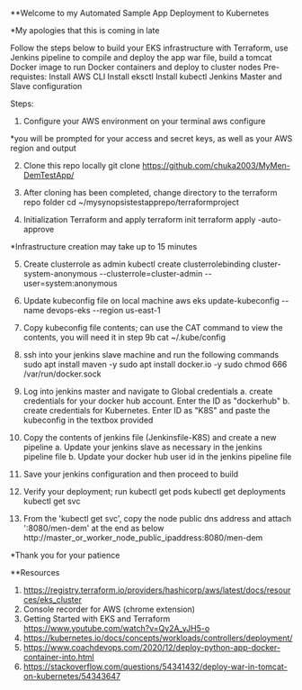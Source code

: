 **Welcome to my Automated Sample App Deployment to Kubernetes

*My apologies that this is coming in late

Follow the steps below to build your EKS infrastructure with Terraform, use Jenkins pipeline to compile and deploy the app war file, build a tomcat Docker image to run Docker containers and deploy to cluster nodes
Pre-requistes:
Install AWS CLI
Install eksctl
Install kubectl
Jenkins Master and Slave configuration

Steps:

1. Configure your AWS environment on your terminal
aws configure

*you will be prompted for your access and secret keys, as well as your AWS region and output

2. Clone this repo locally
git clone https://github.com/chuka2003/MyMen-DemTestApp/

3. After cloning has been completed, change directory to the terraform repo folder
cd ~/mysynopsistestapprepo/terraformproject

4. Initialization Terraform and apply
terraform init
terraform apply -auto-approve

*Infrastructure creation may take up to 15 minutes

5. Create clusterrole as admin
kubectl create clusterrolebinding cluster-system-anonymous --clusterrole=cluster-admin --user=system:anonymous

6. Update kubeconfig file on local machine
aws eks update-kubeconfig --name devops-eks --region us-east-1

7. Copy kubeconfig file contents; can use the CAT command to view the contents, you will need it in step 9b
cat ~/.kube/config

8. ssh into your jenkins slave machine and run the following commands
sudo apt install maven -y
sudo apt install docker.io -y
sudo chmod 666 /var/run/docker.sock

9. Log into jenkins master and navigate to Global credentials
a. create credentials for your docker hub account. Enter the ID as "dockerhub"
b. create credentials for Kubernetes. Enter ID as "K8S" and paste the kubeconfig in the textbox provided

10. Copy the contents of jenkins file (Jenkinsfile-K8S) and create a new pipeline
a. Update your jenkins slave as necessary in the jenkins pipeline file
b. Update your docker hub user id in the jenkins pipeline file

11. Save your jenkins configuration and then proceed to build

12. Verify your deployment; run
kubectl get pods
kubectl get deployments
kubectl get svc

13. From the 'kubectl get svc', copy the node public dns address and attach ':8080/men-dem' at the end as below
http://master_or_worker_node_public_ipaddress:8080/men-dem


*Thank you for your patience


**Resources
1. https://registry.terraform.io/providers/hashicorp/aws/latest/docs/resources/eks_cluster
2. Console recorder for AWS (chrome extension)
3. Getting Started with EKS and Terraform https://www.youtube.com/watch?v=Qy2A_yJH5-o
4. https://kubernetes.io/docs/concepts/workloads/controllers/deployment/
5. https://www.coachdevops.com/2020/12/deploy-python-app-docker-container-into.html
6. https://stackoverflow.com/questions/54341432/deploy-war-in-tomcat-on-kubernetes/54343647
